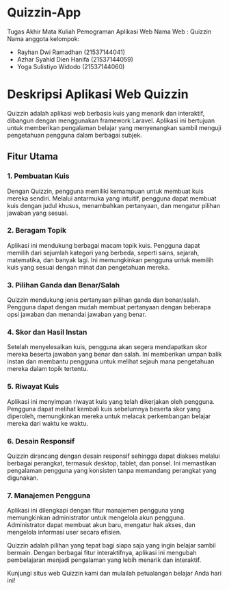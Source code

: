 # Quizzin-App
Tugas Akhir Mata Kuliah Pemograman Aplikasi Web
Nama Web : Quizzin
Nama anggota kelompok:
- Rayhan Dwi Ramadhan (21537144041)
- Azhar Syahid Dien Hanifa (21537144059)
- Yoga Sulistiyo Widodo (21537144060)

# Deskripsi Aplikasi Web Quizzin

Quizzin adalah aplikasi web berbasis kuis yang menarik dan interaktif, dibangun dengan menggunakan framework Laravel. Aplikasi ini bertujuan untuk memberikan pengalaman belajar yang menyenangkan sambil menguji pengetahuan pengguna dalam berbagai subjek.

## Fitur Utama

### 1. Pembuatan Kuis
Dengan Quizzin, pengguna memiliki kemampuan untuk membuat kuis mereka sendiri. Melalui antarmuka yang intuitif, pengguna dapat membuat kuis dengan judul khusus, menambahkan pertanyaan, dan mengatur pilihan jawaban yang sesuai.

### 2. Beragam Topik
Aplikasi ini mendukung berbagai macam topik kuis. Pengguna dapat memilih dari sejumlah kategori yang berbeda, seperti sains, sejarah, matematika, dan banyak lagi. Ini memungkinkan pengguna untuk memilih kuis yang sesuai dengan minat dan pengetahuan mereka.

### 3. Pilihan Ganda dan Benar/Salah
Quizzin mendukung jenis pertanyaan pilihan ganda dan benar/salah. Pengguna dapat dengan mudah membuat pertanyaan dengan beberapa opsi jawaban dan menandai jawaban yang benar.

### 4. Skor dan Hasil Instan
Setelah menyelesaikan kuis, pengguna akan segera mendapatkan skor mereka beserta jawaban yang benar dan salah. Ini memberikan umpan balik instan dan membantu pengguna untuk melihat sejauh mana pengetahuan mereka dalam topik tertentu.

### 5. Riwayat Kuis
Aplikasi ini menyimpan riwayat kuis yang telah dikerjakan oleh pengguna. Pengguna dapat melihat kembali kuis sebelumnya beserta skor yang diperoleh, memungkinkan mereka untuk melacak perkembangan belajar mereka dari waktu ke waktu.

### 6. Desain Responsif
Quizzin dirancang dengan desain responsif sehingga dapat diakses melalui berbagai perangkat, termasuk desktop, tablet, dan ponsel. Ini memastikan pengalaman pengguna yang konsisten tanpa memandang perangkat yang digunakan.

### 7. Manajemen Pengguna
Aplikasi ini dilengkapi dengan fitur manajemen pengguna yang memungkinkan administrator untuk mengelola akun pengguna. Administrator dapat membuat akun baru, mengatur hak akses, dan mengelola informasi user secara efisien.


Quizzin adalah pilihan yang tepat bagi siapa saja yang ingin belajar sambil bermain. Dengan berbagai fitur interaktifnya, aplikasi ini mengubah pembelajaran menjadi pengalaman yang lebih menarik dan interaktif.

Kunjungi situs web Quizzin kami dan mulailah petualangan belajar Anda hari ini!
